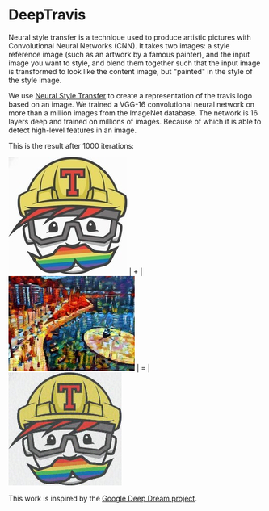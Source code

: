 # DeepTravis

Neural style transfer is a technique used to produce artistic pictures with Convolutional Neural Networks (CNN).  It takes two images: a style reference image (such as an artwork by a famous painter), and the input image you want to style, and blend them together such that the input image is transformed to look like the content image, but "painted" in the style of the style image.

We use [Neural Style Transfer](https://en.wikipedia.org/wiki/Neural_Style_Transfer) to create a representation of the travis logo based on an image. We trained a VGG-16 convolutional neural network on more than a million images from the ImageNet database. The network is 16 layers deep and trained on millions of images. Because of which it is able to detect high-level features in an image.

This is the result after 1000 iterations: 

![Alt Text](/participants/cesarsotovalero_mabelc/DeepTravis/img/travis.jpg ) | + | ![Alt Text](/participants/cesarsotovalero_mabelc/DeepTravis/img/style.jpg) | = | ![Alt Text](/participants/cesarsotovalero_mabelc/DeepTravis/img/result.gif)

This work is inspired by the [Google Deep Dream project](https://en.wikipedia.org/wiki/DeepDream). 
 

